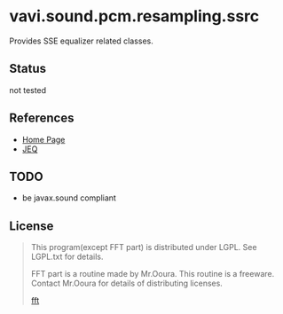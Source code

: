 # vavi.sound.pcm.resampling.ssrc

Provides SSE equalizer related classes.

## Status

not tested

## References

 * [Home Page](http://shibatch.sourceforge.net/)
 * [JEQ](http://sourceforge.net/projects/jeq)

## TODO

 * be javax.sound compliant

## License

>  This program(except FFT part) is distributed under LGPL. See LGPL.txt for details.
>
>  FFT part is a routine made by Mr.Ooura. This routine is a freeware. Contact Mr.Ooura for details of distributing licenses.
>
> <a href="http://momonga.t.u-tokyo.ac.jp/~ooura/fft.html">fft</a>
